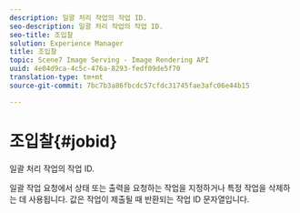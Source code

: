 ```yaml
---
description: 일괄 처리 작업의 작업 ID.
seo-description: 일괄 처리 작업의 작업 ID.
seo-title: 조입찰
solution: Experience Manager
title: 조입찰
topic: Scene7 Image Serving - Image Rendering API
uuid: 4e04d9ca-4c5c-476a-8293-fedf09de5f70
translation-type: tm+mt
source-git-commit: 7bc7b3a86fbcdc57cfdc31745fae3afc06e44b15

---
```



# 조입찰{#jobid}

일괄 처리 작업의 작업 ID.

일괄 작업 요청에서 상태 또는 출력을 요청하는 작업을 지정하거나 특정 작업을 삭제하는 데 사용됩니다. 값은 작업이 제출될 때 반환되는 작업 ID 문자열입니다.
